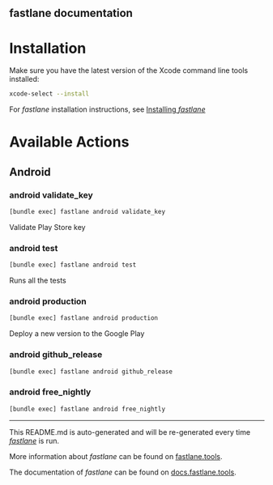 fastlane documentation
----

# Installation

Make sure you have the latest version of the Xcode command line tools installed:

```sh
xcode-select --install
```

For _fastlane_ installation instructions, see [Installing _fastlane_](https://docs.fastlane.tools/#installing-fastlane)

# Available Actions

## Android

### android validate_key

```sh
[bundle exec] fastlane android validate_key
```

Validate Play Store key

### android test

```sh
[bundle exec] fastlane android test
```

Runs all the tests

### android production

```sh
[bundle exec] fastlane android production
```

Deploy a new version to the Google Play

### android github_release

```sh
[bundle exec] fastlane android github_release
```



### android free_nightly

```sh
[bundle exec] fastlane android free_nightly
```



----

This README.md is auto-generated and will be re-generated every time [_fastlane_](https://fastlane.tools) is run.

More information about _fastlane_ can be found on [fastlane.tools](https://fastlane.tools).

The documentation of _fastlane_ can be found on [docs.fastlane.tools](https://docs.fastlane.tools).
